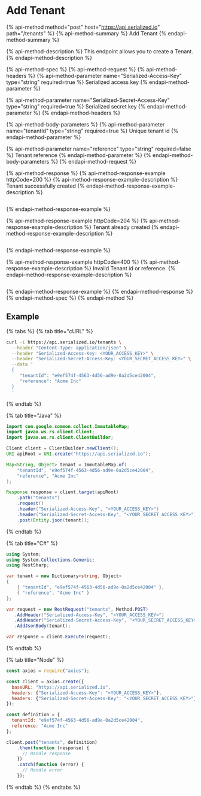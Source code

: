# Add Tenant

{% api-method method="post" host="https://api.serialized.io" path="/tenants" %}
{% api-method-summary %}
Add Tenant
{% endapi-method-summary %}

{% api-method-description %}
This endpoint allows you to create a Tenant.
{% endapi-method-description %}

{% api-method-spec %}
{% api-method-request %}
{% api-method-headers %}
{% api-method-parameter name="Serialized-Access-Key" type="string" required=true %}
Serialized access key
{% endapi-method-parameter %}

{% api-method-parameter name="Serialized-Secret-Access-Key" type="string" required=true %}
Serialized secret key
{% endapi-method-parameter %}
{% endapi-method-headers %}

{% api-method-body-parameters %}
{% api-method-parameter name="tenantId" type="string" required=true %}
Unique tenant id
{% endapi-method-parameter %}

{% api-method-parameter name="reference" type="string" required=false %}
Tenant reference
{% endapi-method-parameter %}
{% endapi-method-body-parameters %}
{% endapi-method-request %}

{% api-method-response %}
{% api-method-response-example httpCode=200 %}
{% api-method-response-example-description %}
Tenant successfully created
{% endapi-method-response-example-description %}

```javascript

```
{% endapi-method-response-example %}

{% api-method-response-example httpCode=204 %}
{% api-method-response-example-description %}
Tenant already created
{% endapi-method-response-example-description %}

```text

```
{% endapi-method-response-example %}

{% api-method-response-example httpCode=400 %}
{% api-method-response-example-description %}
Invalid Tenant id or reference.
{% endapi-method-response-example-description %}

```javascript

```
{% endapi-method-response-example %}
{% endapi-method-response %}
{% endapi-method-spec %}
{% endapi-method %}

## Example

{% tabs %}
{% tab title="cURL" %}
```bash
curl -i https://api.serialized.io/tenants \
  --header "Content-Type: application/json" \
  --header "Serialized-Access-Key: <YOUR_ACCESS_KEY>" \
  --header "Serialized-Secret-Access-Key: <YOUR_SECRET_ACCESS_KEY>" \
  --data '
  {  
     "tenantId": "e9ef574f-4563-4d56-ad9e-0a2d5ce42004",
     "reference": "Acme Inc"     
  }
  '
```
{% endtab %}

{% tab title="Java" %}
```java
import com.google.common.collect.ImmutableMap;
import javax.ws.rs.client.Client;
import javax.ws.rs.client.ClientBuilder;

Client client = ClientBuilder.newClient();
URI apiRoot = URI.create("https://api.serialized.io");

Map<String, Object> tenant = ImmutableMap.of(
    "tenantId", "e9ef574f-4563-4d56-ad9e-0a2d5ce42004",
    "reference", "Acme Inc"
);

Response response = client.target(apiRoot)
    .path("tenants")
    .request()
    .header("Serialized-Access-Key", "<YOUR_ACCESS_KEY>")
    .header("Serialized-Secret-Access-Key", "<YOUR_SECRET_ACCESS_KEY>")
    .post(Entity.json(tenant));
```
{% endtab %}

{% tab title="C\#" %}
```csharp
using System;
using System.Collections.Generic;
using RestSharp;

var tenant = new Dictionary<string, Object>
{
    { "tenantId", "e9ef574f-4563-4d56-ad9e-0a2d5ce42004" },
    { "reference", "Acme Inc" }
};

var request = new RestRequest("tenants", Method.POST)
   .AddHeader("Serialized-Access-Key", "<YOUR_ACCESS_KEY>")
   .AddHeader("Serialized-Secret-Access-Key", "<YOUR_SECRET_ACCESS_KEY>");
   .AddJsonBody(tenant);

var response = client.Execute(request);
```
{% endtab %}

{% tab title="Node" %}
```javascript
const axios = require("axios");

const client = axios.create({
  baseURL: "https://api.serialized.io",
  headers: {"Serialized-Access-Key": "<YOUR_ACCESS_KEY>"},
  headers: {"Serialized-Secret-Access-Key": "<YOUR_SECRET_ACCESS_KEY>"}
});

const definition = {
  tenantId: "e9ef574f-4563-4d56-ad9e-0a2d5ce42004",
  reference: "Acme Inc"
};

client.post("tenants", definition)
    .then(function (response) {
      // Handle response
    })
    .catch(function (error) {
      // Handle error
    });
```
{% endtab %}
{% endtabs %}

